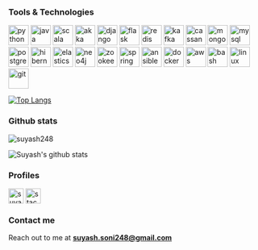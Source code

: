 ### Tools & Technologies

<p align="left">
  <!-- Python -->
  <img src="https://devicons.github.io/devicon/devicon.git/icons/python/python-original.svg" alt="python" width="40" height="40"/> 
  <!-- Java -->
  <img src="https://devicons.github.io/devicon/devicon.git/icons/java/java-original-wordmark.svg" alt="java" width="40" height="40"/> 
  <!-- Scala -->
  <img src="https://devicons.github.io/devicon/devicon.git/icons/scala/scala-original-wordmark.svg" alt="scala" width="40" height="40"/>
  <!-- Akka -->
  <img src="https://www.vectorlogo.zone/logos/databricks/databricks-icon.svg" alt="akka" width="40" height="40"/>
  <!-- Django -->
  <img src="https://devicons.github.io/devicon/devicon.git/icons/django/django-original.svg" alt="django" width="40" height="40"/> 
  <!-- Flask -->
  <img src="https://www.vectorlogo.zone/logos/pocoo_flask/pocoo_flask-icon.svg" alt="flask" width="40" height="40"/> 
  <!-- Redis -->
  <img src="https://www.vectorlogo.zone/logos/redis/redis-icon.svg" alt="redis" width="40" height="40"/> 
  <!-- Kafka -->
  <img src="https://www.vectorlogo.zone/logos/apache_kafka/apache_kafka-icon.svg" alt="kafka" width="40" height="40"/> 
  <!-- Cassandra -->
  <img src="https://www.vectorlogo.zone/logos/apache_cassandra/apache_cassandra-icon.svg" alt="cassandra" width="40" height="40"/> 
  <!-- MongoDB -->
  <img src="https://devicons.github.io/devicon/devicon.git/icons/mongodb/mongodb-original-wordmark.svg" alt="mongodb" width="40" height="40"/> 
  <!-- MySQL -->
  <img src="https://devicons.github.io/devicon/devicon.git/icons/mysql/mysql-original-wordmark.svg" alt="mysql" width="40" height="40"/> 
  <!-- PostgreSQL -->
  <img src="https://devicons.github.io/devicon/devicon.git/icons/postgresql/postgresql-original-wordmark.svg" alt="postgresql" width="40" height="40"/> 
  <!-- Hibernate -->
  <img src="https://www.vectorlogo.zone/logos/hibernate/hibernate-icon.svg" alt="hibernate" width="40" height="40"/> 
  <!-- Elasticsearch -->
  <img src="https://www.vectorlogo.zone/logos/elastic/elastic-icon.svg" alt="elasticsearch" width="40" height="40"/> 
  <!-- Neo4j -->
  <img src="https://www.vectorlogo.zone/logos/neo4j/neo4j-icon.svg" alt="neo4j" width="40" height="40"/>
  <!-- Zookeeper -->
  <img src="https://www.vectorlogo.zone/logos/apache_zookeeper/apache_zookeeper-icon.svg" alt="zookeeper" width="40" height="40"/>
  <!-- Spring -->
  <img src="https://www.vectorlogo.zone/logos/springio/springio-icon.svg" alt="spring" width="40" height="40"/>
  <!-- Ansible -->
  <img src="https://cdn.jsdelivr.net/npm/simple-icons@3.0.1/icons/ansible.svg" alt="ansible" width="40" height="40"/>
  <!-- Docker -->
  <img src="https://devicons.github.io/devicon/devicon.git/icons/docker/docker-original-wordmark.svg" alt="docker" width="40" height="40"/> 
  <!-- AWS -->
  <img src="https://cdn.jsdelivr.net/npm/simple-icons@3.0.1/icons/amazonaws.svg" alt="aws" width="40" height="40"/> 
  <!-- Bash -->
  <img src="https://www.vectorlogo.zone/logos/gnu_bash/gnu_bash-icon.svg" alt="bash" width="40" height="40"/>
  <!-- Linux -->
  <img src="https://devicons.github.io/devicon/devicon.git/icons/linux/linux-original.svg" alt="linux" width="40" height="40"/> 
  <!-- Git -->
  <img src="https://www.vectorlogo.zone/logos/git-scm/git-scm-icon.svg" alt="git" width="40" height="40"/> 
</p>

[![Top Langs](https://github-readme-stats.vercel.app/api/top-langs/?username=suyash248)](https://github.com/suyash248)

### Github stats

<p align="left"> <img src="https://komarev.com/ghpvc/?username=suyash248" alt="suyash248" /> </p>

![Suyash's github stats](https://github-readme-stats.vercel.app/api?username=suyash248&show_icons=true&theme=gradient&include_all_commits=true&count_private=true)


### Profiles
<a href="https://linkedin.com/in/suyash248" target="blank"><img align="center" src="https://www.vectorlogo.zone/logos/linkedin/linkedin-icon.svg" alt="suyash248" height="30" width="30" /></a>
<a href="https://stackoverflow.com/users/3478114/suyash-soni" target="blank"><img align="center" src="https://www.vectorlogo.zone/logos/stackoverflow/stackoverflow-icon.svg" alt="stackoverflow" height="30" width="30" /></a>

### Contact me

Reach out to me at **suyash.soni248@gmail.com**
